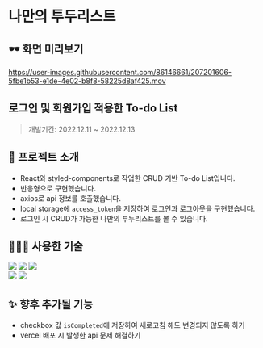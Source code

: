 # 나만의 투두리스트
## 🕶 화면 미리보기

https://user-images.githubusercontent.com/86146661/207201606-5fbe1b53-e1de-4e02-b8f8-58225d8af425.mov

## 로그인 및 회원가입 적용한 To-do List 

> 개발기간: 2022.12.11 ~ 2022.12.13


## 🥑 프로젝트 소개

- React와 styled-components로 작업한 CRUD 기반 To-do List입니다.
- 반응형으로 구현했습니다. 
- axios로 api 정보를 호출했습니다. 
- local storage에 `access_token`을 저장하여 로그인과 로그아웃을 구현했습니다. 
- 로그인 시 CRUD가 가능한 나만의 투두리스트를 볼 수 있습니다. 


## 👩🏻‍💻 사용한 기술
>
<img src="https://img.shields.io/badge/mac os-000000?style=for-the-badge&logo=macos&logoColor=white"> <img src="https://img.shields.io/badge/google chrome-4285F4?style=for-the-badge&logo=google%20chrome&logoColor=white"> <img src="https://img.shields.io/badge/visual studio code-007ACC?style=for-the-badge&logo=visual studio code&logoColor=white"></br>
<img src="https://img.shields.io/badge/react-61DAFB?style=for-the-badge&logo=react&logoColor=white"> <img src="https://img.shields.io/badge/styled components-DB7093?style=for-the-badge&logo=styled-components&logoColor=white"/>



## ✨ 향후 추가될 기능
- checkbox 값 `isCompleted`에 저장하여 새로고침 해도 변경되지 않도록 하기
- vercel 배포 시 발생한 api 문제 해결하기 

